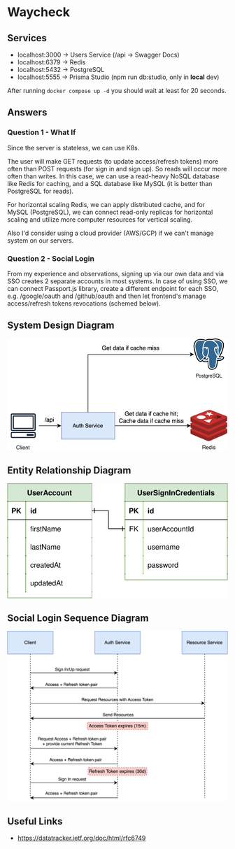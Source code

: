 # Waycheck

## Services

- localhost:3000 -> Users Service (/api -> Swagger Docs)
- localhost:6379 -> Redis
- localhost:5432 -> PostgreSQL
- localhost:5555 -> Prisma Studio (npm run db:studio, only in **local** dev)

After running `docker compose up -d` you should wait at least for 20 seconds.

## Answers

### Question 1 - What If

Since the server is stateless, we can use K8s.

The user will make GET requests (to update access/refresh tokens) more often than POST requests (for sign in and sign up). So reads will occur more often than writes. In this case, we can use a read-heavy NoSQL database like Redis for caching, and a SQL database like MySQL (it is better than PostgreSQL for reads).

For horizontal scaling Redis, we can apply distributed cache, and for MySQL (PostgreSQL), we can connect read-only replicas for horizontal scaling and utilize more computer resources for vertical scaling.

Also I'd consider using a cloud provider (AWS/GCP) if we can't manage system on our servers.

### Question 2 - Social Login

From my experience and observations, signing up via our own data and via SSO creates 2 separate accounts in most systems. In case of using SSO, we can connect Passport.js library, create a different endpoint for each SSO, e.g. /google/oauth and /github/oauth and then let frontend's manage access/refresh tokens revocations (schemed below).

## System Design Diagram

<p align="center">
  <picture>
    <source media="(prefers-color-scheme: light)">
    <img src="./images/system_design.svg">
  </picture>
</p>

## Entity Relationship Diagram

<p align="center">
  <picture>
    <source media="(prefers-color-scheme: light)">
    <img src="./images/erd.svg">
  </picture>
</p>

## Social Login Sequence Diagram

<p align="center">
  <picture>
    <source media="(prefers-color-scheme: light)">
    <img src="./images/tokens_sd.svg">
  </picture>
</p>

## Useful Links

- https://datatracker.ietf.org/doc/html/rfc6749

